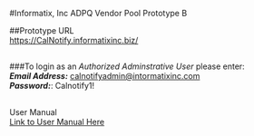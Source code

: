 
#Informatix, Inc  ADPQ Vendor Pool Prototype B

##Prototype URL <br/>
https://CalNotify.informatixinc.biz/ <br />
##
###To login as an _Authorized Adminstrative User_ please enter:<br />
**_Email Address:_** calnotifyadmin@intormatixinc.com <br />
**_Password:_**: Calnotify1!<br />

##
User Manual <br/>
[Link to User Manual Here](https://github.com/informatixinc/Cal-Notify/tree/master/db_schema)<br />
##








